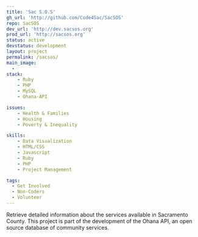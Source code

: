 ```yaml
---
title: 'Sac S.O.S'
gh_url: 'http://github.com/Code4Sac/SacSOS'
repo: SacSOS
dev_url: 'http://dev.sacsos.org'
prod_url: 'http://sacsos.org'
status: active
devstatus: development
layout: project
permalink: /sacsos/
main_image:
  -
stack:
    - Ruby
    - PHP
    - MySQL
    - Ohana-API

issues:
    - Health & Families
    - Housing
    - Poverty & Inequality

skills:
    - Data Visualization
    - HTML/CSS
    - Javascript
    - Ruby
    - PHP
    - Project Management

tags:
  - Get Involved
  - Non-Coders
  - Volunteer
---
```


Retrieve detailed information about the services available in Sacramento County.
This project is part of the development of the Ohana API, an open source database of community services.